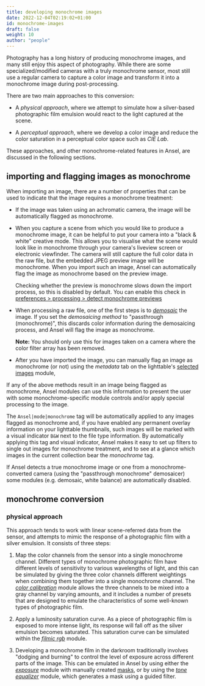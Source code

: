 ```yaml
---
title: developing monochrome images
date: 2022-12-04T02:19:02+01:00
id: monochrome-images
draft: false
weight: 10
author: "people"
---
```


Photography has a long history of producing monochrome images, and many still enjoy this aspect of photography. While there are some specialized/modified cameras with a truly monochrome sensor, most still use a regular camera to capture a color image and transform it into a monochrome image during post-processing.

There are two main approaches to this conversion:

- A _physical approach_, where we attempt to simulate how a silver-based photographic film emulsion would react to the light captured at the scene.

- A _perceptual approach_, where we develop a color image and reduce the color saturation in a perceptual color space such as _CIE Lab_.

These approaches, and other monochrome-related features in Ansel, are discussed in the following sections.

## importing and flagging images as monochrome

When importing an image, there are a number of properties that can be used to indicate that the image requires a monochrome treatment:

- If the image was taken using an achromatic camera, the image will be automatically flagged as monochrome.

- When you capture a scene from which you would like to produce a monochrome image, it can be helpful to put your camera into a "black & white" creative mode. This allows you to visualise what the scene would look like in monochrome through your camera's liveview screen or electronic viewfinder. The camera will still capture the full color data in the raw file, but the embedded JPEG preview image will be monochrome. When you import such an image, Ansel can automatically flag the image as monochrome based on the preview image.

  Checking whether the preview is monochrome slows down the import process, so this is disabled by default. You can enable this check in [preferences > processing > detect monochrome previews](../preferences-settings/processing.md)

- When processing a raw file, one of the first steps is to [_demosaic_](../module-reference/processing-modules/demosaic.md) the image. If you set the _demosaicing method_ to "passthrough (monochrome)", this discards color information during the demosaicing process, and Ansel will flag the image as monochrome.

  **Note:** You should only use this for images taken on a camera where the color filter array has been removed.

- After you have imported the image, you can manually flag an image as monochrome (or not) using the _metadata_ tab on the lighttable's [selected images](../module-reference/utility-modules/lighttable/selected-image.md) module,

If any of the above methods result in an image being flagged as monochrome, Ansel modules can use this information to present the user with some monochrome-specific module controls and/or apply special processing to the image.

The `Ansel|mode|monochrome` tag will be automatically applied to any images flagged as monochrome and, if you have enabled any permanent overlay information on your lighttable thumbnails, such images will be marked with a visual indicator `B&W` next to the file type information. By automatically applying this tag and visual indicator, Ansel makes it easy to set up filters to single out images for monochrome treatment, and to see at a glance which images in the current collection bear the _monochrome_ tag.

If Ansel detects a true monochrome image or one from a monochrome-converted camera (using the "passthrough monochrome" demosaicer) some modules (e.g. demosaic, white balance) are automatically disabled.

## monochrome conversion

### physical approach

This approach tends to work with linear scene-referred data from the sensor, and attempts to mimic the response of a photographic film with a silver emulsion. It consists of three steps:

1. Map the color channels from the sensor into a single monochrome channel. Different types of monochrome photographic film have different levels of sensitivity to various wavelengths of light, and this can be simulated by giving the three color channels different weightings when combining them together into a single monochrome channel. The [_color calibration_](../module-reference/processing-modules/color-calibration.md) module allows the three channels to be mixed into a gray channel by varying amounts, and it includes a number of presets that are designed to emulate the characteristics of some well-known types of photographic film.

2. Apply a luminosity saturation curve. As a piece of photographic film is exposed to more intense light, its response will fall off as the silver emulsion becomes saturated. This saturation curve can be simulated within the [_filmic rgb_](../module-reference/processing-modules/filmic-rgb.md) module.

3. Developing a monochrome film in the darkroom traditionally involves "dodging and burning" to control the level of exposure across different parts of the image. This can be emulated in Ansel by using either the [_exposure_](../module-reference/processing-modules/exposure.md) module with manually created [masks](../darkroom/masking-and-blending/_index.md), or by using the [_tone equalizer_](../module-reference/processing-modules/tone-equalizer.md) module, which generates a mask using a guided filter.
